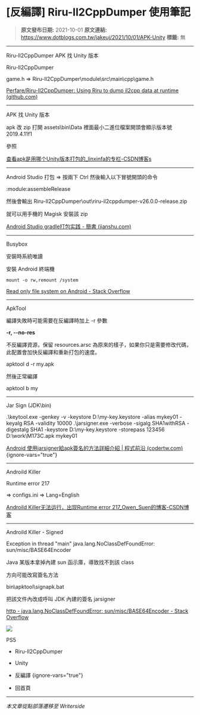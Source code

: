 # [反編譯] Riru-Il2CppDumper 使用筆記

> **原文發布日期:** 2021-10-01
> **原文連結:** https://www.dotblogs.com.tw/jakeuj/2021/10/01/APK-Unity
> **標籤:** 無

---

Riru-Il2CppDumper
APK 找 Unity 版本

Riru-Il2CppDumper

game.h => Riru-Il2CppDumper\module\src\main\cpp\game.h

[Perfare/Riru-Il2CppDumper: Using Riru to dump il2cpp data at runtime (github.com)](https://github.com/Perfare/Riru-Il2CppDumper)

---

APK 找 Unity 版本

apk 改 zip 打開 assets\bin\Data 裡面最小二進位檔案開頭會顯示版本號 2019.4.11f1

參照

[查看apk是用哪个Unity版本打包的\_linxinfa的专栏-CSDN博客s](https://blog.csdn.net/linxinfa/article/details/99817766)

---

Android Studio 打包 => 按兩下 Ctrl 然後輸入以下冒號開頭的命令

:module:assembleRelease

然後會輸出 Riru-Il2CppDumper\out\riru-il2cppdumper-v26.0.0-release.zip

就可以用手機的 Magisk 安裝該 zip

[Android Studio gradle打包实践 - 簡書 (jianshu.com)](https://www.jianshu.com/p/c5f69437100a)

---

Busybox

安裝時系統唯讀

安裝 Android 終端機

```
mount -o rw,remount /system
```

[Read only file system on Android - Stack Overflow](https://stackoverflow.com/questions/6066030/read-only-file-system-on-android)

---

ApkTool

編譯失敗時可能需要在反編譯時加上 -r 參數

**-r, --no-res**

不反編譯資源，保留 resources.arsc 為原來的樣子，如果你只是需要修改代碼，此配置會加快反編譯和重新打包的速度。

apktool d -r my.apk

然後正常編譯

apktool b my

---

Jar Sign (JDK\bin\)

.\keytool.exe -genkey -v -keystore D:\\my-key.keystore -alias mykey01 -keyalg RSA -validity 10000
.\jarsigner.exe -verbose -sigalg SHA1withRSA -digestalg SHA1 -keystore D:\\my-key.keystore -storepass 123456 D:\\work\M173C.apk mykey01

[Android 使用jarsigner給apk簽名的方法詳細介紹 | 程式前沿 (codertw.com)](https://codertw.com/android-%E9%96%8B%E7%99%BC/343323/)
{ignore-vars="true"}

---

Androild Killer

Runtime error 217

=> configs.ini => Lang=English

[Androild Killer无法运行，出现Runtime error 217\_Owen\_Suen的博客-CSDN博客](https://blog.csdn.net/Owen_Suen/article/details/104506758)

---

Androild Killer - Signed

Exception in thread "main" java.lang.NoClassDefFoundError: sun/misc/BASE64Encoder

Java 某版本拿掉內建 sun 函示庫，導致找不到該 class

方向可能改寫簽名方法

bin\apktool\signapk.bat

把該文件內改成呼叫 JDK 內建的簽名 jarsigner

[http - java.lang.NoClassDefFoundError: sun/misc/BASE64Encoder - Stack Overflow](https://stackoverflow.com/questions/29692146/java-lang-noclassdeffounderror-sun-misc-base64encoder)

![](https://card.psnprofiles.com/1/jakeuj.png)

PS5

* Riru-Il2CppDumper
* Unity
* 反編譯
{ignore-vars="true"}

* 回首頁

---

*本文章從點部落遷移至 Writerside*
